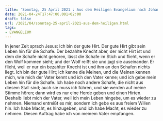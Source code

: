 ```yaml
---
title: 'Sonntag, 25 April 2021 : Aus dem Heiligen Evangelium nach Johannes - Joh 10,11-18.'
date: 2021-04-24T17:47:00.001+02:00
draft: false
url: /2021/04/sonntag-25-april-2021-aus-dem-heiligen.html
tags: 
- EVANGELIUM
---
```


In jener Zeit sprach Jesus: Ich bin der gute Hirt. Der gute Hirt gibt sein Leben hin für die Schafe. Der bezahlte Knecht aber, der nicht Hirt ist und dem die Schafe nicht gehören, lässt die Schafe im Stich und flieht, wenn er den Wolf kommen sieht; und der Wolf reißt sie und jagt sie auseinander. Er flieht, weil er nur ein bezahlter Knecht ist und ihm an den Schafen nichts liegt. Ich bin der gute Hirt; ich kenne die Meinen, und die Meinen kennen mich, wie mich der Vater kennt und ich den Vater kenne; und ich gebe mein Leben hin für die Schafe. Ich habe noch andere Schafe, die nicht aus diesem Stall sind; auch sie muss ich führen, und sie werden auf meine Stimme hören; dann wird es nur eine Herde geben und einen Hirten. Deshalb liebt mich der Vater, weil ich mein Leben hingebe, um es wieder zu nehmen. Niemand entreißt es mir, sondern ich gebe es aus freiem Willen hin. Ich habe Macht, es hinzugeben, und ich habe Macht, es wieder zu nehmen. Diesen Auftrag habe ich von meinem Vater empfangen.
